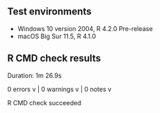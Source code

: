 ## Test environments
* Windows 10 version 2004, R 4.2.0 Pre-release
* macOS Big Sur 11.5, R 4.1.0

## R CMD check results
Duration: 1m 26.9s

0 errors v | 0 warnings v | 0 notes v

R CMD check succeeded
